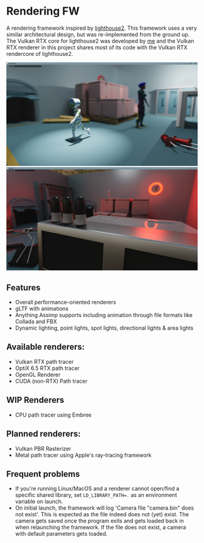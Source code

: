 # Rendering FW

A rendering framework inspired by [lighthouse2](https://github.com/jbikker/lighthouse2). This framework
uses a very similar architectural design, but was re-implemented from the ground up. The Vulkan RTX core
for lighthouse2 was developed by [me](https://github.com/MeirBon) and the Vulkan RTX renderer in this
project shares most of its code with the Vulkan RTX rendercore of lighthouse2.

![screenshot0](docs/screenshot0.jpg)
![screenshot0](docs/screenshot1.png)

## Features
- Overall performance-oriented renderers
- gLTF with animations
- Anything Assimp supports including animation through file formats like Collada and FBX
- Dynamic lighting, point lights, spot lights, directional lights & area lights

## Available renderers:
- Vulkan RTX path tracer
- OptiX 6.5 RTX path tracer
- OpenGL Renderer
- CUDA (non-RTX) Path tracer

## WIP Renderers
- CPU path tracer using Embree

## Planned renderers:
- Vulkan PBR Rasterizer
- Metal path tracer using Apple's ray-tracing framework 

## Frequent problems
- If you're running Linux/MacOS and a renderer cannot open/find a specific
shared library, set `LD_LIBRARY_PATH=.` as an environment variable on launch.
- On initial launch, the framework will log 'Camera file "camera.bin" does not exist'.
This is expected as the file indeed does not (yet) exist. The camera gets saved once the
program exits and gets loaded back in when relaunching the framework. If the file does not exist,
a camera with default parameters gets loaded.